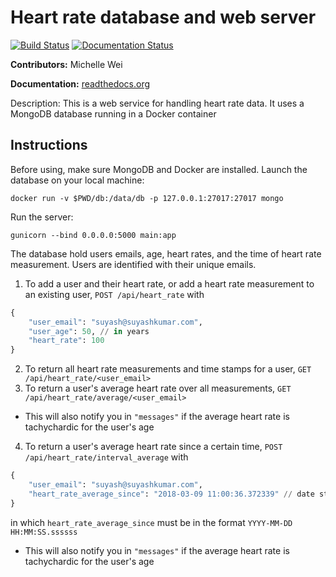 # Heart rate database and web server

[![Build Status](https://travis-ci.org/michellewei04/heart_rate_databases_introduction.svg?branch=master)](https://travis-ci.org/michellewei04/heart_rate_databases_introduction)
[![Documentation Status](https://readthedocs.org/projects/michellewei-heart-rate-databases-introduction/badge/?version=latest)](http://michellewei-heart-rate-databases-introduction.readthedocs.io/en/latest/?badge=latest)

__Contributors:__ Michelle Wei

__Documentation:__ [readthedocs.org](http://michellewei-heart-rate-databases-introduction.readthedocs.io/en/latest/)

Description: This is a web service for handling heart rate data. It uses a MongoDB database running in a Docker container

## Instructions

Before using, make sure MongoDB and Docker are installed. Launch the database on your local machine:
```
docker run -v $PWD/db:/data/db -p 127.0.0.1:27017:27017 mongo
```
Run the server:
```
gunicorn --bind 0.0.0.0:5000 main:app
```

The database hold users emails, age, heart rates, and the time of heart rate measurement. Users are identified with their unique emails.

1. To add a user and their heart rate, or add a heart rate measurement to an existing user, `POST /api/heart_rate` with
```python
{
    "user_email": "suyash@suyashkumar.com",
    "user_age": 50, // in years
    "heart_rate": 100
}
```
2. To return all heart rate measurements and time stamps for a user, `GET /api/heart_rate/<user_email>`
3. To return a user's average heart rate over all measurements, `GET /api/heart_rate/average/<user_email>`
  * This will also notify you in `"messages"` if the average heart rate is tachychardic for the user's age
4. To return a user's average heart rate since a certain time, `POST /api/heart_rate/interval_average` with
```python
{
    "user_email": "suyash@suyashkumar.com",
    "heart_rate_average_since": "2018-03-09 11:00:36.372339" // date string
}
```
in which `heart_rate_average_since` must be in the format `YYYY-MM-DD HH:MM:SS.ssssss`
  * This will also notify you in `"messages"` if the average heart rate is tachychardic for the user's age
  



